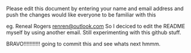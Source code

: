 Please edit this document by entering your name and email address
and push the changes would like everyone to be familiar with this

eg. Reneal Rogers 
   renren@outlook.com
So I deciced to edit the  README myself by using another email. 
Still experimenting with this github stuff.

BRAVO!!!!!!!!!!! going to commit this and see whats next hmmm.
